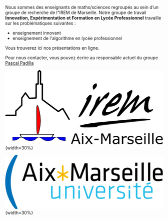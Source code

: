 Nous sommes des enseignants de maths/sciences regroupés au sein
d’un groupe de recherche de l”IREM de Marseille.
Notre groupe de travail **Innovation, Expérimentation et Formation
en Lycée Professionnel** travaille sur les problématiques suivantes :

* enseignement innovant
* enseignement de l'algorithme en lycée professionnel

Vous trouverez ici nos présentations en ligne.

Pour nous contacter, vous pouvez écrire au responsable actuel du groupe
[Pascal Padilla](mailto://irem.p@dilla.fr?subject=ContactGithub)

![](./res/logo-irem.jpg){width=30%}

![](./res/amu.png){width=30%}